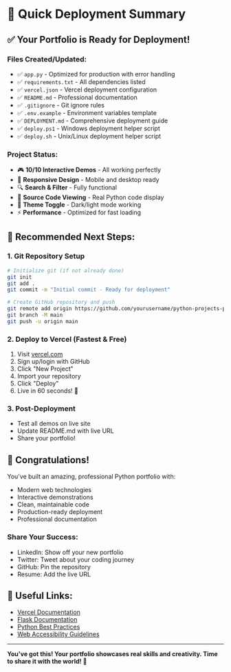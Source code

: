 # 🎯 Quick Deployment Summary

## ✅ Your Portfolio is Ready for Deployment!

### Files Created/Updated:
- ✅ `app.py` - Optimized for production with error handling
- ✅ `requirements.txt` - All dependencies listed
- ✅ `vercel.json` - Vercel deployment configuration
- ✅ `README.md` - Professional documentation
- ✅ `.gitignore` - Git ignore rules
- ✅ `.env.example` - Environment variables template
- ✅ `DEPLOYMENT.md` - Comprehensive deployment guide
- ✅ `deploy.ps1` - Windows deployment helper script
- ✅ `deploy.sh` - Unix/Linux deployment helper script

### Project Status:
- 🎮 **10/10 Interactive Demos** - All working perfectly
- 📱 **Responsive Design** - Mobile and desktop ready
- 🔍 **Search & Filter** - Fully functional
- 👀 **Source Code Viewing** - Real Python code display
- 🌙 **Theme Toggle** - Dark/light mode working
- ⚡ **Performance** - Optimized for fast loading

## 🚀 Recommended Next Steps:

### 1. Git Repository Setup
```bash
# Initialize git (if not already done)
git init
git add .
git commit -m "Initial commit - Ready for deployment"

# Create GitHub repository and push
git remote add origin https://github.com/yourusername/python-projects-portfolio.git
git branch -M main
git push -u origin main
```

### 2. Deploy to Vercel (Fastest & Free)
1. Visit [vercel.com](https://vercel.com)
2. Sign up/login with GitHub
3. Click "New Project"
4. Import your repository
5. Click "Deploy"
6. Live in 60 seconds! 🚀

### 3. Post-Deployment
- Test all demos on live site
- Update README.md with live URL
- Share your portfolio!

## 🎊 Congratulations!

You've built an amazing, professional Python portfolio with:
- Modern web technologies
- Interactive demonstrations
- Clean, maintainable code
- Production-ready deployment
- Professional documentation

### Share Your Success:
- LinkedIn: Show off your new portfolio
- Twitter: Tweet about your coding journey
- GitHub: Pin the repository
- Resume: Add the live URL

## 🔗 Useful Links:
- [Vercel Documentation](https://vercel.com/docs)
- [Flask Documentation](https://flask.palletsprojects.com/)
- [Python Best Practices](https://pep8.org/)
- [Web Accessibility Guidelines](https://www.w3.org/WAI/WCAG21/quickref/)

---
**You've got this! Your portfolio showcases real skills and creativity. Time to share it with the world! 🌟**
